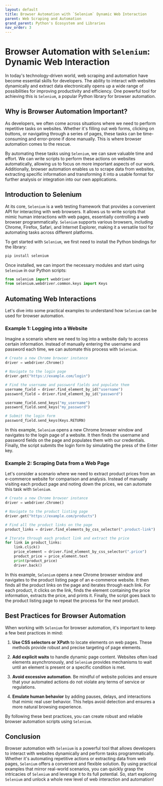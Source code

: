 ```yaml
---
layout: default
title: Browser Automation with `Selenium` Dynamic Web Interaction
parent: Web Scraping and Automation
grand_parent: Python's Ecosystem and Libraries
nav_order: 3
---
```

# Browser Automation with `Selenium`: Dynamic Web Interaction

In today's technology-driven world, web scraping and automation have become essential skills for developers. The ability to interact with websites dynamically and extract data electronically opens up a wide range of possibilities for improving productivity and efficiency. One powerful tool for achieving this is `Selenium`, a popular Python library for browser automation.

## Why is Browser Automation Important?

As developers, we often come across situations where we need to perform repetitive tasks on websites. Whether it's filling out web forms, clicking on buttons, or navigating through a series of pages, these tasks can be time-consuming and error-prone if done manually. This is where browser automation comes to the rescue.

By automating these tasks using `Selenium`, we can save valuable time and effort. We can write scripts to perform these actions on websites automatically, allowing us to focus on more important aspects of our work. Additionally, browser automation enables us to scrape data from websites, extracting specific information and transforming it into a usable format for further analysis or integration into our own applications.

## Introduction to Selenium

At its core, `Selenium` is a web testing framework that provides a convenient API for interacting with web browsers. It allows us to write scripts that mimic human interactions with web pages, essentially controlling a web browser programmatically. `Selenium` supports various browsers, including Chrome, Firefox, Safari, and Internet Explorer, making it a versatile tool for automating tasks across different platforms.

To get started with `Selenium`, we first need to install the Python bindings for the library:

```python
pip install selenium
```

Once installed, we can import the necessary modules and start using `Selenium` in our Python scripts:

```python
from selenium import webdriver
from selenium.webdriver.common.keys import Keys
```

## Automating Web Interactions

Let's dive into some practical examples to understand how `Selenium` can be used for browser automation.

### Example 1: Logging into a Website

Imagine a scenario where we need to log into a website daily to access certain information. Instead of manually entering the username and password each time, we can automate this process with `Selenium`.

```python
# Create a new Chrome browser instance
driver = webdriver.Chrome()

# Navigate to the login page
driver.get("https://example.com/login")

# Find the username and password fields and populate them
username_field = driver.find_element_by_id("username")
password_field = driver.find_element_by_id("password")

username_field.send_keys("my_username")
password_field.send_keys("my_password")

# Submit the login form
password_field.send_keys(Keys.RETURN)
```

In this example, `Selenium` opens a new Chrome browser window and navigates to the login page of a website. It then finds the username and password fields on the page and populates them with our credentials. Finally, the script submits the login form by simulating the press of the Enter key.

### Example 2: Scraping Data from a Web Page

Let's consider a scenario where we need to extract product prices from an e-commerce website for comparison and analysis. Instead of manually visiting each product page and noting down the prices, we can automate this task with `Selenium`.

```python
# Create a new Chrome browser instance
driver = webdriver.Chrome()

# Navigate to the product listing page
driver.get("https://example.com/products")

# Find all the product links on the page
product_links = driver.find_elements_by_css_selector(".product-link")

# Iterate through each product link and extract the price
for link in product_links:
    link.click()
    price_element = driver.find_element_by_css_selector(".price")
    product_price = price_element.text
    print(product_price)
    driver.back()
```

In this example, `Selenium` opens a new Chrome browser window and navigates to the product listing page of an e-commerce website. It then finds all the product links on the page and iterates through each link. For each product, it clicks on the link, finds the element containing the price information, extracts the price, and prints it. Finally, the script goes back to the product listing page to repeat the process for the next product.

## Best Practices for Browser Automation

When working with `Selenium` for browser automation, it's important to keep a few best practices in mind:

1. **Use CSS selectors or XPath** to locate elements on web pages. These methods provide robust and precise targeting of page elements.

2. **Add explicit waits** to handle dynamic page content. Websites often load elements asynchronously, and `Selenium` provides mechanisms to wait until an element is present or a specific condition is met.

3. **Avoid excessive automation**. Be mindful of website policies and ensure that your automated actions do not violate any terms of service or regulations.

4. **Emulate human behavior** by adding pauses, delays, and interactions that mimic real user behavior. This helps avoid detection and ensures a more natural browsing experience.

By following these best practices, you can create robust and reliable browser automation scripts using `Selenium`.

## Conclusion

Browser automation with `Selenium` is a powerful tool that allows developers to interact with websites dynamically and perform tasks programmatically. Whether it's automating repetitive actions or extracting data from web pages, `Selenium` offers a convenient and flexible solution. By using practical examples that mirror real-world scenarios, you can quickly grasp the intricacies of `Selenium` and leverage it to its full potential. So, start exploring `Selenium` and unlock a whole new level of web interaction and automation!